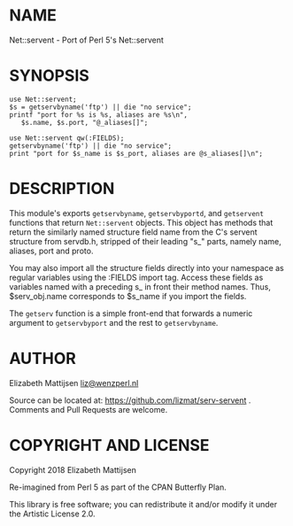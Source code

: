 NAME
====

Net::servent - Port of Perl 5's Net::servent

SYNOPSIS
========

    use Net::servent;
    $s = getservbyname('ftp') || die "no service";
    printf "port for %s is %s, aliases are %s\n",
       $s.name, $s.port, "@_aliases[]";
     
    use Net::servent qw(:FIELDS);
    getservbyname('ftp') || die "no service";
    print "port for $s_name is $s_port, aliases are @s_aliases[]\n";

DESCRIPTION
===========

This module's exports `getservbyname`, `getservbyportd`, and `getservent` functions that return `Net::servent` objects. This object has methods that return the similarly named structure field name from the C's servent structure from servdb.h, stripped of their leading "s_" parts, namely name, aliases, port and proto.

You may also import all the structure fields directly into your namespace as regular variables using the :FIELDS import tag. Access these fields as variables named with a preceding s_ in front their method names. Thus, $serv_obj.name corresponds to $s_name if you import the fields.

The `getserv` function is a simple front-end that forwards a numeric argument to `getservbyport` and the rest to `getservbyname`.

AUTHOR
======

Elizabeth Mattijsen <liz@wenzperl.nl>

Source can be located at: https://github.com/lizmat/serv-servent . Comments and Pull Requests are welcome.

COPYRIGHT AND LICENSE
=====================

Copyright 2018 Elizabeth Mattijsen

Re-imagined from Perl 5 as part of the CPAN Butterfly Plan.

This library is free software; you can redistribute it and/or modify it under the Artistic License 2.0.

